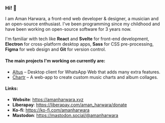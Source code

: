 ### Hi! 👋

I am Aman Harwara, a front-end web developer & designer, a musician and an open-source enthusiast. I've been programming since my childhood and have been working on open-source software for 3 years now.

I'm familiar with tech like **React** and **Svelte** for front-end development, **Electron** for cross-platform desktop apps, **Sass** for CSS pre-processing, **Figma** for web design and **Git** for version control.

#### The main projects I'm working on currently are:
- [Altus](https://github.com/amanharwara/altus) – Desktop client for WhatsApp Web that adds many extra features.
- [Chartr](https://github.com/amanharwara/chartr) – A web-app to create custom music charts and album collages.

#### Links:
- **Website**: https://amanharwara.xyz
- **Liberapay**: https://liberapay.com/aman_harwara/donate
- **Ko-fi**: https://ko-fi.com/amanharwara
- **Mastodon**: https://mastodon.social/@amanharwara
